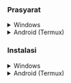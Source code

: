 ### Prasyarat

<details>
<summary>Windows</summary>

- [Git](https://git-scm.com/)
- [Node LTS](https://nodejs.org/)
- Browser devtools untuk mendapatkan cookie dan act_id
  - Buka check in page genshin impact dan buka devtools dengan F12
  - Klik tanda "+" dan pilih "Network" aktifkan "Record network log" setelah itu lakukan login
  - Setelah melakukan login di bagian table kolom "name" cari yang bertuliskan "info" setelah ketemu klik dan nanti akan membuka menu baru
  - Setelah menu baru terbuka klik "Headers" terus geser kebawah sampai ketemu "Request Headers" terus cari tulisan "cookie" terus klik kanan dan copy
  - Untuk mendapatkan "act_id" klik "Payload" terus di bagian "Query String Parameters" cari "act_id" dan copy
</details>

<details>
<summary>Android (Termux)</summary>

- [Termux](https://github.com/termux/termux-app/releases)
- Git
- Node LTS
- Kiwi browser untuk membuka devtools dan mendapatkan cookie dan act_id
    - Buka daily check in page genshin impact dan buka devtools dengan titik tiga vertikal di kanan atas kiwi browser geser kebawah sampai ketemu "Developers tools" klik dan nanti kiwi browser akan membuka devtools di tab baru
    - (Saran buka daily check in page dan devtools page dalam desktop mode)
    - Klik tanda ">>" dan pilih "Network" aktifkan "Record network log" setelah itu pindah ke tab daily check in page genshin impact dan lakukan login
    - Setelah melakukan login di bagian table kolom "name" cari yang bertuliskan "info" setelah ketemu klik dan nanti akan membuka menu baru
    - Setelah menu baru terbuka klik "Headers" terus geser kebawah sampai ketemu "Request Headers" terus cari tulisan "cookie" terus klik kanan dan copy
    - Untuk mendapatkan "act_id" klik "Payload" terus di bagian "Query String Parameters" cari "act_id" dan copy
</details>

### Instalasi

<details>
<summary>Windows</summary>

Jika git dan node lts sudah terinstall lakukan

```shell
git clone https://github.com/Md-E7/genshin-daily-check-in.git
cd genshin-daily-check-in
npm install
```

Setelah npm install selesai copy config.example.json ke folder dist dan ubah nama config.example.json menjadi config.json

```shell
cp config.example.json dist/config.json
```

Setelah config.json sudah ada di folder dist edit config.json menggunakan notepad atau text/code editor yang lain

```shell
notepad dist/config.json
```
Setelah text/code editor terbuka isi act_id dan cookie seperti yang kalian dapat dari browser devtools atau http canary

```json
{
  "discord_webhook_url": "",
  "accounts": [
    {
      "name": "(Optional) nama genshin atau hoyolab kalian",
      "act_id": "masukan act_id ke sini",
      "cookie": "masukan cookie ke sini"
    }
  ]
}
```
Untuk melakukan auto check in di banyak akun lakukan seperti ini

```json
{
  "discord_webhook_url": "",
  "accounts": [
    {
      "name": "Akun 1",
      "act_id": "masukan act_id akun ke 1 kalian ke sini",
      "cookie": "masukan cookie akun ke 1 kalian ke sini"
    },
    {
      "name": "Akun 2",
      "act_id": "masukan act_id akun ke 2 kalian ke sini",
      "cookie": "masukan cookie akun ke 2 kalian ke sini"
    }
  ]
}
```
</details>

<details>
<summary>Android (Termux)</summary>

Lakukan apt atau pkg update dan upgrade terlebih dahulu

```shell
apt update
apt upgrade
```

Setelah itu install git dan node

```shell
apt install git -y
apt install nodejs-lts -y
```

Setelah git dan nodejs sudah terinstall lakukan git clone dan npm install

```shell
git clone https://github.com/Md-E7/genshin-daily-check-in.git
cd genshin-daily-check-in
npm install
```

Setelah npm install selesai copy config.example.json ke folder dist dan ubah nama config.example.json menjadi config.json

```shell
cp config.example.json dist/config.json
```

Setelah config.json sudah ada di folder dist edit config.json menggunakan nano atau text/code editor yang lain

```shell
nano dist/config.json
```

Setelah text/code editor terbuka isi act_id dan cookie seperti yang kalian dapat dari browser devtools atau http canary

```json
{
  "discord_webhook_url": "",
  "accounts": [
    {
      "name": "(Optional) nama genshin atau hoyolab kalian",
      "act_id": "masukan act_id ke sini",
      "cookie": "masukan cookie ke sini"
    }
  ]
}
```
Untuk melakukan auto check in di banyak akun lakukan seperti ini

```json
{
  "discord_webhook_url": "",
  "accounts": [
    {
      "name": "Akun 1",
      "act_id": "masukan act_id akun ke 1 kalian ke sini",
      "cookie": "masukan cookie akun ke 1 kalian ke sini"
    },
    {
      "name": "Akun 2",
      "act_id": "masukan act_id akun ke 2 kalian ke sini",
      "cookie": "masukan cookie akun ke 2 kalian ke sini"
    }
  ]
}
```
</details>
